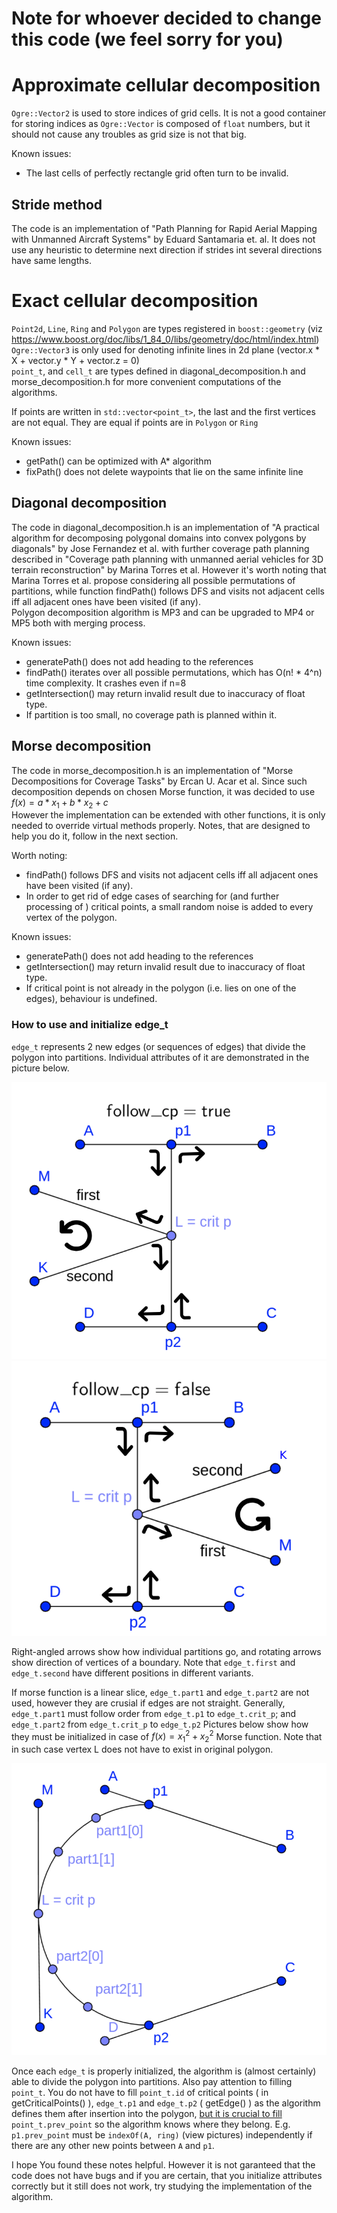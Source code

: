 # Note for whoever decided to change this code (we feel sorry for you)

# Approximate cellular decomposition
``Ogre::Vector2`` is used  to store indices of grid cells. It is not a good 
container for storing indices as ``Ogre::Vector`` is composed of ``float`` 
numbers, but it should not cause any troubles as grid size is not that big.  

Known issues: 
 - The last cells of perfectly rectangle grid often turn to be invalid.

## Stride method
The code is an implementation of "Path Planning for Rapid Aerial Mapping 
with Unmanned Aircraft Systems" by Eduard Santamaria et. al. It does not 
use any heuristic to determine next direction if strides int several directions have same lengths.

# Exact cellular decomposition

``Point2d``, ``Line``, ``Ring`` and ``Polygon`` are types registered in 
``boost::geometry`` (viz 
https://www.boost.org/doc/libs/1_84_0/libs/geometry/doc/html/index.html)  
``Ogre::Vector3`` is only used for denoting infinite lines in 2d plane 
(vector.x * X + vector.y * Y + vector.z = 0)  
``point_t``, and ``cell_t`` are types defined in diagonal_decomposition.h 
and morse_decomposition.h for more convenient computations of the algorithms.

If points are written in ``std::vector<point_t>``, the last and the first 
vertices are not equal. They are equal if points are in ``Polygon`` or ``Ring``

Known issues:
 - getPath() can be optimized with A* algorithm
 - fixPath() does not delete waypoints that lie on the same infinite line

## Diagonal decomposition

The code in diagonal_decomposition.h is an implementation of "A practical 
algorithm for decomposing polygonal domains into convex polygons by diagonals" 
by Jose Fernandez et al. with further coverage path planning described in 
"Coverage path planning with unmanned aerial vehicles for 3D terrain 
reconstruction" by Marina Torres et al. However it's worth noting that Marina 
Torres et al. propose considering all possible permutations of partitions, 
while function findPath() follows DFS and visits not adjacent cells iff
all adjacent ones have been visited (if any).  
Polygon decomposition algorithm is MP3 and can be upgraded to MP4 or MP5 both 
with merging process.

Known issues:
 - generatePath() does not add heading to the references
 - findPath() iterates over all possible permutations, which has O(n! * 4^n) time complexity.
 It crashes even if n=8
 - getIntersection() may return invalid result due to inaccuracy of float type.
 - If partition is too small, no coverage path is planned within it.

## Morse decomposition

The code in morse_decomposition.h is an implementation of "Morse Decompositions
for Coverage Tasks" by Ercan U. Acar et al. Since such decomposition depends on
chosen Morse function, it was decided to use $f(x) = a*x_1 + b*x_2 + c$  
However the implementation can be extended with other functions, it is only 
needed to override virtual methods properly. Notes, that are designed to help 
you do it, follow in the next section.

Worth noting:
 - findPath() follows DFS and visits not adjacent cells iff all adjacent ones 
 have been visited (if any).
 - In order to get rid of edge cases of searching for (and further processing
 of ) critical points, a small random noise is added to every vertex of the 
 polygon.

Known issues:
 - generatePath() does not add heading to the references
 - getIntersection() may return invalid result due to inaccuracy of float type.
 - If critical point is not already in the polygon (i.e. lies on one of the 
 edges), behaviour is undefined.

### How to use and initialize edge_t
``edge_t`` represents 2 new edges (or sequences of edges) that divide the 
polygon into partitions. Individual attributes of it are demonstrated in the 
picture below.

![follow_cp=true](../../icons/classes/follow_cp_true_w_arrows.png)
![follow_cp=true](../../icons/classes/follow_cp_false_w_arrows.png)

Right-angled arrows show how individual partitions go, and rotating arrows show
direction of vertices of a boundary. Note that ``edge_t.first`` and 
``edge_t.second`` have different positions in different variants. 

If morse function is a linear slice, ``edge_t.part1`` and ``edge_t.part2`` 
are not used, however they are crusial if edges are not straight. 
Generally, ``edge_t.part1`` must follow order from ``edge_t.p1`` to 
``edge_t.crit_p``; and ``edge_t.part2`` from ``edge_t.crit_p`` to ``edge_t.p2``
Pictures below show how they must be initialized in case of 
$f(x) = x_1^2 + x_2^2$ Morse function. 
Note that in such case vertex L does not have to exist in original polygon.

![circle_example](../../icons/classes/circle.png)

Once each ``edge_t`` is properly initialized, the algorithm is (almost 
certainly) able to divide the polygon into partitions.
Also pay attention to filling ``point_t``. You do not have to fill
``point_t.id`` of critical points ( in getCriticalPoints() ), ``edge_t.p1`` 
and ``edge_t.p2`` ( getEdge() ) as the algorithm defines them after insertion 
into the polygon, <ins>but it is crucial to fill</ins> ``point_t.prev_point`` 
so the algorithm knows where they belong. E.g. ``p1.prev_point`` must 
be ``indexOf(A, ring)`` (view pictures) independently if there are any other new 
points between ``A`` and ``p1``.

I hope You found these notes helpful. However it is not garanteed that the 
code does not have bugs and if you are certain, that you initialize attributes 
correctly but it still does not work, try studying the implementation of the 
algorithm.
